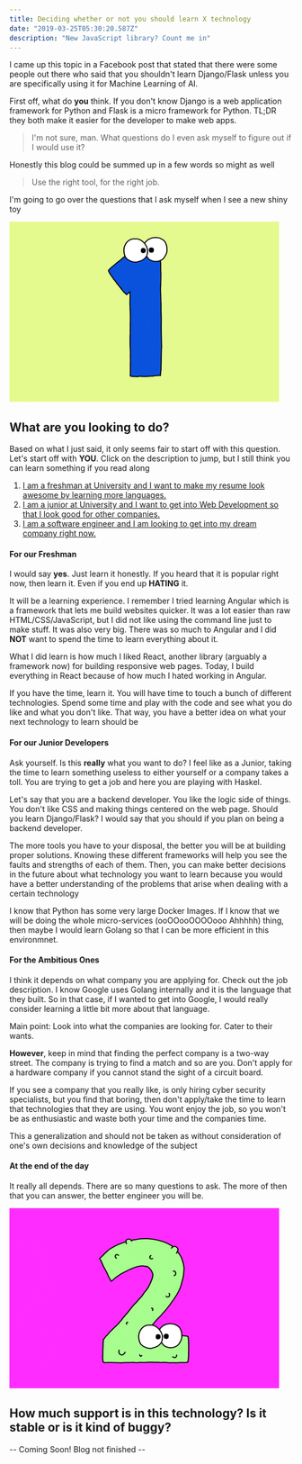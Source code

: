 ```yaml
---
title: Deciding whether or not you should learn X technology
date: "2019-03-25T05:30:20.587Z"
description: "New JavaScript library? Count me in"
---
```


I came up this topic in a Facebook post that stated that there were some people out there who
said that you shouldn't learn Django/Flask unless you are specifically using it for Machine Learning
of AI.

First off, what do **you** think. If you don't know Django is a web application framework for Python and Flask
is a micro framework for Python. TL;DR they both make it easier for the developer to make web apps.

> I'm not sure, man. What questions do I even ask myself to figure out if I would use it?

Honestly this blog could be summed up in a few words so might as well

> Use the right tool, for the right job.

I'm going to go over the questions that I ask myself when I see a new shiny toy

![Question 1](./1.gif)
## What are you looking to do?
Based on what I just said, it only seems fair to start off with this question. Let's start off with **YOU**.
Click on the description to jump, but I still think you can learn something if you read along
1. [I am a freshman at University and I want to make my resume look awesome by learning more languages.](#for-our-freshman)
2. [I am a junior at University and I want to get into Web Development so that I look good for other companies.](#for-our-junior-developers)
3. [I am a software engineer and I am looking to get into my dream company right now.](#for-the-ambitious-ones)

#### For our Freshman
I would say **yes**. Just learn it honestly. If you heard that it is popular right now,
then learn it. Even if you end up **HATING** it.

It will be a learning experience. I remember I tried learning Angular
which is a framework that lets me build websites quicker. It was a lot easier than raw HTML/CSS/JavaScript, but I did
not like using the command line just to make stuff. It was also very big. There was so much to Angular and I did
**NOT** want to spend the time to learn everything about it.

What I did learn is how much I liked React, another
library (arguably a framework now) for building responsive web pages. Today, I build everything in React because of
how much I hated working in Angular.

If you have the time, learn it. You will have time to touch a bunch of different technologies. Spend some time and
play with the code and see what you do like and what you don't like. That way, you have a better idea on what your
next technology to learn should be

#### For our Junior Developers
Ask yourself. Is this **really** what you want to do? I feel like as a Junior, taking the time to learn something useless
to either yourself or a company takes a toll. You are trying to get a job and here you are playing with Haskel.

Let's say that you are a backend developer. You like the logic side of things. You don't like CSS and making things
centered on the web page. Should you learn Django/Flask? I would say that you should if you plan on being a backend
developer.

The more tools you have to your disposal, the better you will be at building proper solutions. Knowing these different
frameworks will help you see the faults and strengths of each of them. Then, you can make better decisions in the future
about what technology you want to learn because you would have a better understanding of the problems that arise
when dealing with a certain technology

I know that Python has some very large Docker Images. If I know that we will be doing the whole micro-services (ooOOooOOOOooo Ahhhhh)
thing, then maybe I would learn Golang so that I can be more efficient in this environmnet.

#### For the Ambitious Ones
I think it depends on what company you are applying for. Check out the job description. I know Google uses Golang
internally and it is the language that they built. So in that case, if I wanted to get into Google, I would really
consider learning a little bit more about that language.

Main point: Look into what the companies are looking for. Cater to their wants.

**However**, keep in mind that finding the perfect company is a two-way street. The company is trying
to find a match and so are you. Don't apply for a hardware company if you cannot stand the sight of a
circuit board.

If you see a company that you really like, is only hiring cyber security specialists, but you find that boring,
then don't apply/take the time to learn that technologies that they are using. You wont enjoy the job, so you
won't be as enthusiastic and waste both your time and the companies time.

This a generalization and should not be taken as without consideration of one's own decisions and knowledge of
the subject


#### At the end of the day
It really all depends. There are so many questions to ask. The more of then that you can answer, the better
engineer you will be.

![Question 2](./2.gif)
## How much support is in this technology? Is it stable or is it kind of buggy?
-- Coming Soon! Blog not finished --

